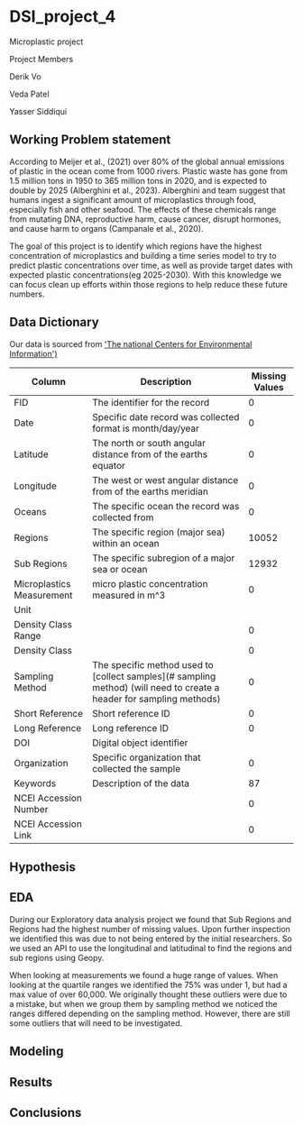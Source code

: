 # DSI_project_4
Microplastic project


Project Members

Derik Vo

Veda Patel

Yasser Siddiqui


## Working Problem statement

According to Meijer et al., (2021) over 80% of the global annual emissions of plastic in the ocean come from 1000 rivers. Plastic waste has gone from 1.5 million tons in 1950 to 365 million tons in 2020, and is expected to double by 2025 (Alberghini et al., 2023). Alberghini and team suggest that humans ingest a significant amount of microplastics through food, especially fish and other seafood. The effects of these chemicals range from mutating DNA, reproductive harm, cause cancer,  disrupt hormones, and cause harm to organs (Campanale et al., 2020).

The goal of this project is to identify which regions have the highest concentration of microplastics and building a time series model to try to predict plastic concentrations over time, as well as provide target dates with expected plastic concentrations(eg 2025-2030). With this knowledge we can focus clean up efforts within those regions to help reduce these future numbers. 

## Data Dictionary

Our data is sourced from ['The national Centers for Environmental Information')](https://experience.arcgis.com/experience/b296879cc1984fda833a8acc93e31476) 

|Column|Description|Missing Values|
|-----|-----|----|
|FID|The identifier for the record|0|
|Date|Specific date record was collected format is month/day/year|0|
|Latitude|The north or south angular distance from of the earths equator |0|
|Longitude|The west or west angular distance from of the earths meridian|0|
|Oceans|The specific ocean the record was collected from|0|
|Regions|The specific region (major sea) within an ocean|10052|
|Sub Regions|The specific subregion of a major sea or ocean|12932|
|Microplastics Measurement|micro plastic concentration measured in m^3|0|
|Unit|||
|Density Class Range||0|
|Density Class||0|
|Sampling Method|The specific method used to [collect samples](# sampling method) (will need to create a header for sampling methods)|0|
|Short Reference|Short reference ID|0|
|Long Reference|Long reference ID|0|
|DOI|Digital object identifier||
|Organization|Specific organization that collected the sample|0|
|Keywords|Description of the data|87|
|NCEI Accession Number||0|
|NCEI Accession Link||0|

## Hypothesis

## EDA

During our Exploratory data analysis project we found that Sub Regions and Regions had the highest number of missing values. Upon further inspection we identified this was due to not being entered by the initial researchers. So we used an API to use the longitudinal and latitudinal to find the regions and sub regions using Geopy.

When looking at measurements we found a huge range of values. When looking at the quartile ranges we identified the 75% was under 1, but had a max value of over 60,000. We originally thought these outliers were due to a mistake, but when we group them by sampling method we noticed the ranges differed depending on the sampling method. However, there are still some outliers that will need to be investigated.


## Modeling

## Results

## Conclusions
